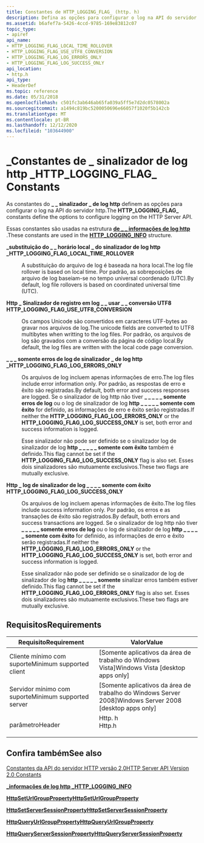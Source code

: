 ```yaml
---
title: Constantes de HTTP_LOGGING_FLAG_ (http. h)
description: Defina as opções para configurar o log na API do servidor HTTP.
ms.assetid: b6afef7a-5426-4ccd-9785-169e83812c07
topic_type:
- apiref
api_name:
- HTTP_LOGGING_FLAG_LOCAL_TIME_ROLLOVER
- HTTP_LOGGING_FLAG_USE_UTF8_CONVERSION
- HTTP_LOGGING_FLAG_LOG_ERRORS_ONLY
- HTTP_LOGGING_FLAG_LOG_SUCCESS_ONLY
api_location:
- http.h
api_type:
- HeaderDef
ms.topic: reference
ms.date: 05/31/2018
ms.openlocfilehash: c501fc3ab646ab65fa039a5ff5e7d2dc0578002a
ms.sourcegitcommit: a1494c819bc5200050696e66057f1020f5b142cb
ms.translationtype: MT
ms.contentlocale: pt-BR
ms.lasthandoff: 12/12/2020
ms.locfileid: "103644900"
---
```

# <a name="http_logging_flag_-constants"></a><span data-ttu-id="6a4e6-103">\_Constantes de \_ sinalizador de log http \_</span><span class="sxs-lookup"><span data-stu-id="6a4e6-103">HTTP\_LOGGING\_FLAG\_ Constants</span></span>

<span data-ttu-id="6a4e6-104">As constantes do **\_ \_ sinalizador \_ de log http** definem as opções para configurar o log na API do servidor http.</span><span class="sxs-lookup"><span data-stu-id="6a4e6-104">The **HTTP\_LOGGING\_FLAG\_** constants define the options to configure logging on the HTTP Server API.</span></span>

<span data-ttu-id="6a4e6-105">Essas constantes são usadas na estrutura [**de \_ \_ informações de log http**](/windows/desktop/api/Http/ns-http-http_logging_info) .</span><span class="sxs-lookup"><span data-stu-id="6a4e6-105">These constants are used in the [**HTTP\_LOGGING\_INFO**](/windows/desktop/api/Http/ns-http-http_logging_info) structure.</span></span>

<dl> <dt>

<span data-ttu-id="6a4e6-106"><span id="HTTP_LOGGING_FLAG_LOCAL_TIME_ROLLOVER"></span><span id="http_logging_flag_local_time_rollover"></span>**\_substituição do \_ \_ horário local \_ do sinalizador de log http \_**</span><span class="sxs-lookup"><span data-stu-id="6a4e6-106"><span id="HTTP_LOGGING_FLAG_LOCAL_TIME_ROLLOVER"></span><span id="http_logging_flag_local_time_rollover"></span>**HTTP\_LOGGING\_FLAG\_LOCAL\_TIME\_ROLLOVER**</span></span>
</dt> <dd> <dl> <dt>



<span data-ttu-id="6a4e6-107">A substituição do arquivo de log é baseada na hora local.</span><span class="sxs-lookup"><span data-stu-id="6a4e6-107">The log file rollover is based on local time.</span></span> <span data-ttu-id="6a4e6-108">Por padrão, as sobreposições de arquivo de log baseiam-se no tempo universal coordenado (UTC).</span><span class="sxs-lookup"><span data-stu-id="6a4e6-108">By default, log file rollovers is based on coordinated universal time (UTC).</span></span>


</dt> </dl> </dd> <dt>

<span data-ttu-id="6a4e6-109"><span id="_HTTP_LOGGING_FLAG_USE_UTF8_CONVERSION"></span><span id="_http_logging_flag_use_utf8_conversion"></span>**Http \_ Sinalizador de registro em log \_ \_ usar \_ \_ conversão UTF8**</span><span class="sxs-lookup"><span data-stu-id="6a4e6-109"><span id="_HTTP_LOGGING_FLAG_USE_UTF8_CONVERSION"></span><span id="_http_logging_flag_use_utf8_conversion"></span> **HTTP\_LOGGING\_FLAG\_USE\_UTF8\_CONVERSION**</span></span>
</dt> <dd> <dl> <dt>



<span data-ttu-id="6a4e6-110">Os campos Unicode são convertidos em caracteres UTF-bytes ao gravar nos arquivos de log.</span><span class="sxs-lookup"><span data-stu-id="6a4e6-110">The unicode fields are converted to UTF8 multibytes when writting to the log files.</span></span> <span data-ttu-id="6a4e6-111">Por padrão, os arquivos de log são gravados com a conversão da página de código local.</span><span class="sxs-lookup"><span data-stu-id="6a4e6-111">By default, the log files are written with the local code page conversion.</span></span>


</dt> </dl> </dd> <dt>

<span data-ttu-id="6a4e6-112"><span id="HTTP_LOGGING_FLAG_LOG_ERRORS_ONLY"></span><span id="http_logging_flag_log_errors_only"></span>**\_ \_ \_ somente erros de log de sinalizador \_ de log http \_**</span><span class="sxs-lookup"><span data-stu-id="6a4e6-112"><span id="HTTP_LOGGING_FLAG_LOG_ERRORS_ONLY"></span><span id="http_logging_flag_log_errors_only"></span>**HTTP\_LOGGING\_FLAG\_LOG\_ERRORS\_ONLY**</span></span>
</dt> <dd> <dl> <dt>



<span data-ttu-id="6a4e6-113">Os arquivos de log incluem apenas informações de erro.</span><span class="sxs-lookup"><span data-stu-id="6a4e6-113">The log files include error information only.</span></span> <span data-ttu-id="6a4e6-114">Por padrão, as respostas de erro e êxito são registradas.</span><span class="sxs-lookup"><span data-stu-id="6a4e6-114">By default, both error and success responses are logged.</span></span> <span data-ttu-id="6a4e6-115">Se o sinalizador de log http não tiver **\_ \_ \_ \_ \_ somente erros de log** ou o log de sinalizador de log **http \_ \_ \_ \_ \_ somente com êxito** for definido, as informações de erro e êxito serão registradas.</span><span class="sxs-lookup"><span data-stu-id="6a4e6-115">If neither the **HTTP\_LOGGING\_FLAG\_LOG\_ERRORS\_ONLY** or the **HTTP\_LOGGING\_FLAG\_LOG\_SUCCESS\_ONLY** is set, both error and success information is logged.</span></span>

<span data-ttu-id="6a4e6-116">Esse sinalizador não pode ser definido se o sinalizador log de sinalizador de log **http \_ \_ \_ \_ \_ somente com êxito** também é definido.</span><span class="sxs-lookup"><span data-stu-id="6a4e6-116">This flag cannot be set if the **HTTP\_LOGGING\_FLAG\_LOG\_SUCCESS\_ONLY** flag is also set.</span></span> <span data-ttu-id="6a4e6-117">Esses dois sinalizadores são mutuamente exclusivos.</span><span class="sxs-lookup"><span data-stu-id="6a4e6-117">These two flags are mutually exclusive.</span></span>


</dt> </dl> </dd> <dt>

<span data-ttu-id="6a4e6-118"><span id="_HTTP_LOGGING_FLAG_LOG_SUCCESS_ONLY"></span><span id="_http_logging_flag_log_success_only"></span>**Http \_ log de sinalizador de log \_ \_ \_ \_ somente com êxito**</span><span class="sxs-lookup"><span data-stu-id="6a4e6-118"><span id="_HTTP_LOGGING_FLAG_LOG_SUCCESS_ONLY"></span><span id="_http_logging_flag_log_success_only"></span> **HTTP\_LOGGING\_FLAG\_LOG\_SUCCESS\_ONLY**</span></span>
</dt> <dd> <dl> <dt>



<span data-ttu-id="6a4e6-119">Os arquivos de log incluem apenas informações de êxito.</span><span class="sxs-lookup"><span data-stu-id="6a4e6-119">The log files include success information only.</span></span> <span data-ttu-id="6a4e6-120">Por padrão, os erros e as transações de êxito são registrados.</span><span class="sxs-lookup"><span data-stu-id="6a4e6-120">By default, both errors and success transactions are logged.</span></span> <span data-ttu-id="6a4e6-121">Se o sinalizador de log http não tiver **\_ \_ \_ \_ \_ somente erros de log** ou o log de sinalizador de log **http \_ \_ \_ \_ \_ somente com êxito** for definido, as informações de erro e êxito serão registradas.</span><span class="sxs-lookup"><span data-stu-id="6a4e6-121">If neither the **HTTP\_LOGGING\_FLAG\_LOG\_ERRORS\_ONLY** or the **HTTP\_LOGGING\_FLAG\_LOG\_SUCCESS\_ONLY** is set, both error and success information is logged.</span></span>

<span data-ttu-id="6a4e6-122">Esse sinalizador não pode ser definido se o sinalizador de log de sinalizador de log **http \_ \_ \_ \_ \_ somente** sinalizar erros também estiver definido.</span><span class="sxs-lookup"><span data-stu-id="6a4e6-122">This flag cannot be set if the **HTTP\_LOGGING\_FLAG\_LOG\_ERRORS\_ONLY** flag is also set.</span></span> <span data-ttu-id="6a4e6-123">Esses dois sinalizadores são mutuamente exclusivos.</span><span class="sxs-lookup"><span data-stu-id="6a4e6-123">These two flags are mutually exclusive.</span></span>


</dt> </dl> </dd> </dl>

## <a name="requirements"></a><span data-ttu-id="6a4e6-124">Requisitos</span><span class="sxs-lookup"><span data-stu-id="6a4e6-124">Requirements</span></span>



| <span data-ttu-id="6a4e6-125">Requisito</span><span class="sxs-lookup"><span data-stu-id="6a4e6-125">Requirement</span></span> | <span data-ttu-id="6a4e6-126">Valor</span><span class="sxs-lookup"><span data-stu-id="6a4e6-126">Value</span></span> |
|-------------------------------------|-----------------------------------------------------------------------------------|
| <span data-ttu-id="6a4e6-127">Cliente mínimo com suporte</span><span class="sxs-lookup"><span data-stu-id="6a4e6-127">Minimum supported client</span></span><br/> | <span data-ttu-id="6a4e6-128">\[Somente aplicativos da área de trabalho do Windows Vista\]</span><span class="sxs-lookup"><span data-stu-id="6a4e6-128">Windows Vista \[desktop apps only\]</span></span><br/>                                    |
| <span data-ttu-id="6a4e6-129">Servidor mínimo com suporte</span><span class="sxs-lookup"><span data-stu-id="6a4e6-129">Minimum supported server</span></span><br/> | <span data-ttu-id="6a4e6-130">\[Somente aplicativos da área de trabalho do Windows Server 2008\]</span><span class="sxs-lookup"><span data-stu-id="6a4e6-130">Windows Server 2008 \[desktop apps only\]</span></span><br/>                              |
| <span data-ttu-id="6a4e6-131">parâmetro</span><span class="sxs-lookup"><span data-stu-id="6a4e6-131">Header</span></span><br/>                   | <dl> <span data-ttu-id="6a4e6-132"><dt>Http. h</dt></span><span class="sxs-lookup"><span data-stu-id="6a4e6-132"><dt>Http.h</dt></span></span> </dl> |



## <a name="see-also"></a><span data-ttu-id="6a4e6-133">Confira também</span><span class="sxs-lookup"><span data-stu-id="6a4e6-133">See also</span></span>

<dl> <dt>

[<span data-ttu-id="6a4e6-134">Constantes da API do servidor HTTP versão 2,0</span><span class="sxs-lookup"><span data-stu-id="6a4e6-134">HTTP Server API Version 2.0 Constants</span></span>](http-server-api-version-2-0-constants.md)
</dt> <dt>

[<span data-ttu-id="6a4e6-135">**\_informações de log http \_**</span><span class="sxs-lookup"><span data-stu-id="6a4e6-135">**HTTP\_LOGGING\_INFO**</span></span>](/windows/desktop/api/Http/ns-http-http_logging_info)
</dt> <dt>

[<span data-ttu-id="6a4e6-136">**HttpSetUrlGroupProperty**</span><span class="sxs-lookup"><span data-stu-id="6a4e6-136">**HttpSetUrlGroupProperty**</span></span>](/windows/desktop/api/Http/nf-http-httpseturlgroupproperty)
</dt> <dt>

[<span data-ttu-id="6a4e6-137">**HttpSetServerSessionProperty**</span><span class="sxs-lookup"><span data-stu-id="6a4e6-137">**HttpSetServerSessionProperty**</span></span>](/windows/desktop/api/Http/nf-http-httpsetserversessionproperty)
</dt> <dt>

[<span data-ttu-id="6a4e6-138">**HttpQueryUrlGroupProperty**</span><span class="sxs-lookup"><span data-stu-id="6a4e6-138">**HttpQueryUrlGroupProperty**</span></span>](/windows/desktop/api/Http/nf-http-httpqueryurlgroupproperty)
</dt> <dt>

[<span data-ttu-id="6a4e6-139">**HttpQueryServerSessionProperty**</span><span class="sxs-lookup"><span data-stu-id="6a4e6-139">**HttpQueryServerSessionProperty**</span></span>](/windows/desktop/api/Http/nf-http-httpqueryserversessionproperty)
</dt> </dl>

 

 





